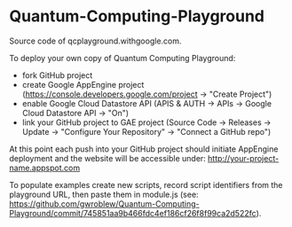 Quantum-Computing-Playground
============================

Source code of qcplayground.withgoogle.com.

To deploy your own copy of Quantum Computing Playground:

 - fork GitHub project
 - create Google AppEngine project (https://console.developers.google.com/project -> "Create Project")
 - enable Google Cloud Datastore API (APIS & AUTH -> APIs -> Google Cloud Datastore API -> "On")
 - link your GitHub project to GAE project (Source Code -> Releases -> Update -> "Configure Your Repository" -> "Connect a GitHub repo")

At this point each push into your GitHub project should initiate AppEngine deployment and the website will be accessible under: http://your-project-name.appspot.com

To populate examples create new scripts, record script identifiers from the playground URL, then paste them in module.js (see: https://github.com/gwroblew/Quantum-Computing-Playground/commit/745851aa9b466fdc4ef186cf26f8f99ca2d522fc).
